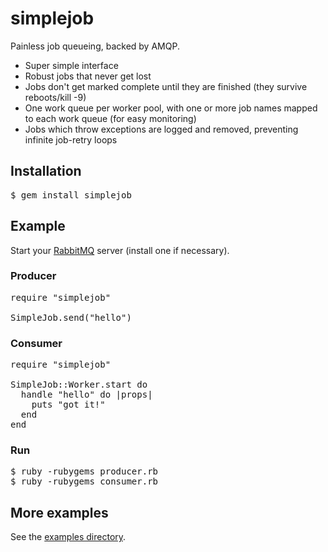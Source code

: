 simplejob
=========

Painless job queueing, backed by AMQP.

* Super simple interface
* Robust jobs that never get lost
* Jobs don't get marked complete until they are finished (they survive reboots/kill -9)
* One work queue per worker pool, with one or more job names mapped to each work queue (for easy monitoring)
* Jobs which throw exceptions are logged and removed, preventing infinite job-retry loops

Installation
------------

<pre>
$ gem install simplejob
</pre>

Example
-------

Start your [RabbitMQ](http://www.rabbitmq.com/) server (install one if necessary).

### Producer

<pre>
require "simplejob"

SimpleJob.send("hello")
</pre>

### Consumer

<pre>
require "simplejob"

SimpleJob::Worker.start do
  handle "hello" do |props|
    puts "got it!"
  end
end
</pre>

### Run

<pre>
$ ruby -rubygems producer.rb
$ ruby -rubygems consumer.rb
</pre>

More examples
-------------

See the [examples directory](http://github.com/kenpratt/simplejob/tree/master/examples).
